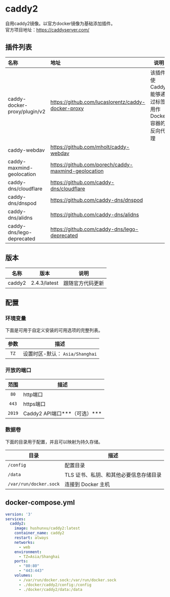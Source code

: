 # caddy2
自用caddy2镜像。以官方docker镜像为基础添加插件。  
官方项目地址：https://caddyserver.com/  

## 插件列表
|             名称             |                        地址                        |                        说明                        |
| :-------------------------- | :------------------------------------------------ | ------------------------------------------------- |
| caddy-docker-proxy/plugin/v2 | https://github.com/lucaslorentz/caddy-docker-proxy | 该插件使 Caddy 能够通过标签用作 Docker 容器的反向代理 |
|         caddy-webdav         |       https://github.com/mholt/caddy-webdav        |               |
| caddy-maxmind-geolocation | https://github.com/porech/caddy-maxmind-geolocation |  |
| caddy-dns/cloudflare | https://github.com/caddy-dns/cloudflare |  |
| caddy-dns/dnspod | https://github.com/caddy-dns/dnspod |  |
| caddy-dns/alidns | https://github.com/caddy-dns/alidns |  |
| caddy-dns/lego-deprecated | https://github.com/caddy-dns/lego-deprecated |  |

## 版本

| 名称    | 版本      | 说明                  |
| :-----: | :-------: | :-------------------: |
| caddy2 | 2.4.3/latest | 跟随官方代码更新|


## 配置

### 环境变量
下面是可用于自定义安装的可用选项的完整列表。  

| 参数 | 描述                            |
| :--: | ------------------------------- |
| `TZ` | 设置时区-默认： `Asia/Shanghai` |


### 开放的端口
| 范围 | 描述 |
| :-----:| ---- |
| `80` |http端口  |
| `443` |https端口 |
| `2019` |Caddy2 API端口***（可选）*** |

### 数据卷
下面的目录用于配置，并且可以映射为持久存储。

| 目录                   | 描述                                   |
| ---------------------- | -------------------------------------- |
| `/config`              | 配置目录                               |
| `/data`                | TLS 证书、私钥、和其他必要信息存储目录 |
| `/var/run/docker.sock` | 连接到 Docker 主机                     |

## docker-compose.yml
```yml
version: '3'
services:
  caddy2:
    image: hushunxu/caddy2:latest
    container_name: caddy2
    restart: always
    networks:
      - web
    environment:
      - TZ=Asia/Shanghai
    ports:
      - "80:80"
      - "443:443"
    volumes:
      - /var/run/docker.sock:/var/run/docker.sock
      - ./docker/caddy2/config:/config
      - ./docker/caddy2/data:/data
```